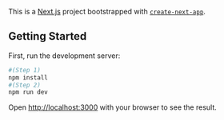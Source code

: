 This is a [Next.js](https://nextjs.org) project bootstrapped with [`create-next-app`](https://github.com/vercel/next.js/tree/canary/packages/create-next-app).

## Getting Started

First, run the development server:

```bash
#(Step 1)
npm install
#(Step 2)
npm run dev
```

Open [http://localhost:3000](http://localhost:3000) with your browser to see the result.

